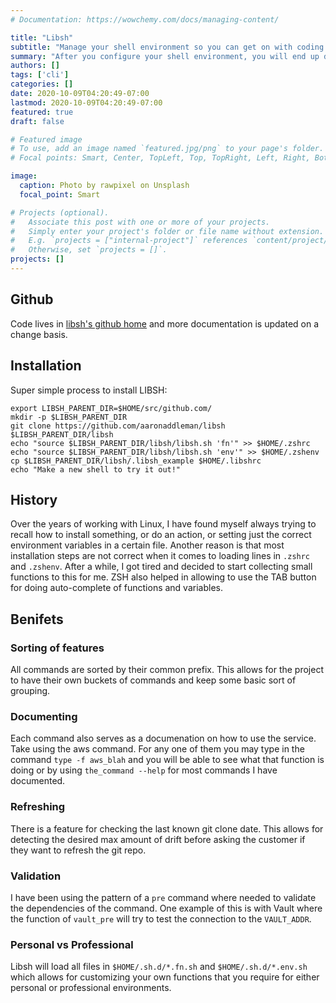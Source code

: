 ```yaml
---
# Documentation: https://wowchemy.com/docs/managing-content/

title: "Libsh"
subtitle: "Manage your shell environment so you can get on with coding."
summary: "After you configure your shell environment, you will end up doing it again. End the loop and set it once."
authors: []
tags: ['cli']
categories: []
date: 2020-10-09T04:20:49-07:00
lastmod: 2020-10-09T04:20:49-07:00
featured: true
draft: false

# Featured image
# To use, add an image named `featured.jpg/png` to your page's folder.
# Focal points: Smart, Center, TopLeft, Top, TopRight, Left, Right, BottomLeft, Bottom, BottomRight.

image:
  caption: Photo by rawpixel on Unsplash
  focal_point: Smart

# Projects (optional).
#   Associate this post with one or more of your projects.
#   Simply enter your project's folder or file name without extension.
#   E.g. `projects = ["internal-project"]` references `content/project/deep-learning/index.md`.
#   Otherwise, set `projects = []`.
projects: []
---
```


## Github

Code lives in [libsh's github home](https://github.com/aaronaddleman/libsh) and more documentation is updated on a change basis.

## Installation

Super simple process to install LIBSH:

```shell
export LIBSH_PARENT_DIR=$HOME/src/github.com/
mkdir -p $LIBSH_PARENT_DIR
git clone https://github.com/aaronaddleman/libsh $LIBSH_PARENT_DIR/libsh
echo "source $LIBSH_PARENT_DIR/libsh/libsh.sh 'fn'" >> $HOME/.zshrc
echo "source $LIBSH_PARENT_DIR/libsh/libsh.sh 'env'" >> $HOME/.zshenv
cp $LIBSH_PARENT_DIR/libsh/.libsh_example $HOME/.libshrc
echo "Make a new shell to try it out!"
```

## History

Over the years of working with Linux, I have found myself always trying to recall how to install something, or do an action, or setting just the correct environment variables in a certain file. Another reason is that most installation steps are not correct when it comes to loading lines in `.zshrc` and `.zshenv`. After a while, I got tired and decided to start collecting small functions to this for me. ZSH also helped in allowing to use the TAB button for doing auto-complete of functions and variables.

## Benifets

### Sorting of features

All commands are sorted by their common prefix. This allows for the project to have their own buckets of commands and keep some basic sort of grouping.

### Documenting

Each command also serves as a documenation on how to use the service. Take using the aws command. For any one of them you may type in the command `type -f aws_blah` and you will be able to see what that function is doing or by using `the_command --help` for most commands I have documented.

### Refreshing

There is a feature for checking the last known git clone date. This allows for detecting the desired max amount of drift before asking the customer if they want to refresh the git repo.

### Validation

I have been using the pattern of a `pre` command where needed to validate the dependencies of the command. One example of this is with Vault where the function of `vault_pre` will try to test the connection to the `VAULT_ADDR`.

### Personal vs Professional

Libsh will load all files in `$HOME/.sh.d/*.fn.sh` and `$HOME/.sh.d/*.env.sh` which allows for customizing your own functions that you require for either personal or professional environments.
